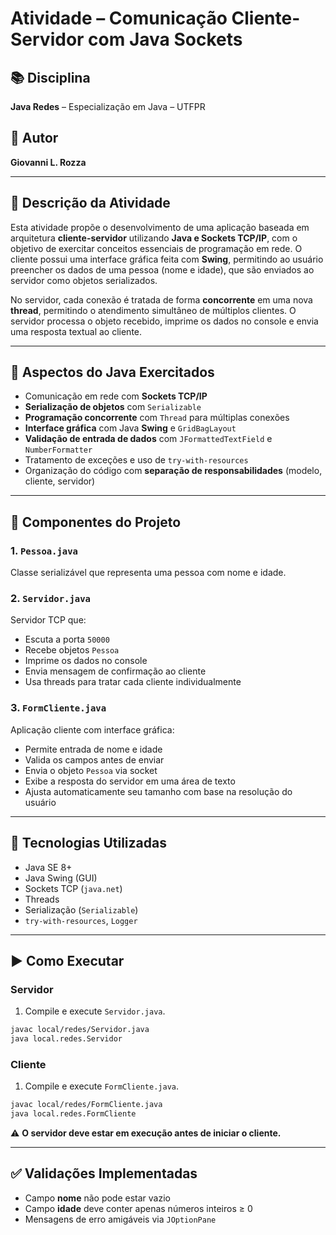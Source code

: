 # Atividade – Comunicação Cliente-Servidor com Java Sockets

## 📚 Disciplina

**Java Redes** – Especialização em Java – UTFPR

## 👤 Autor

**Giovanni L. Rozza**

---

## 📝 Descrição da Atividade

Esta atividade propõe o desenvolvimento de uma aplicação baseada em arquitetura **cliente-servidor** utilizando **Java e Sockets TCP/IP**, com o objetivo de exercitar conceitos essenciais de programação em rede. O cliente possui uma interface gráfica feita com **Swing**, permitindo ao usuário preencher os dados de uma pessoa (nome e idade), que são enviados ao servidor como objetos serializados.

No servidor, cada conexão é tratada de forma **concorrente** em uma nova **thread**, permitindo o atendimento simultâneo de múltiplos clientes. O servidor processa o objeto recebido, imprime os dados no console e envia uma resposta textual ao cliente.

---

## 🎯 Aspectos do Java Exercitados

* Comunicação em rede com **Sockets TCP/IP**
* **Serialização de objetos** com `Serializable`
* **Programação concorrente** com `Thread` para múltiplas conexões
* **Interface gráfica** com Java **Swing** e `GridBagLayout`
* **Validação de entrada de dados** com `JFormattedTextField` e `NumberFormatter`
* Tratamento de exceções e uso de `try-with-resources`
* Organização do código com **separação de responsabilidades** (modelo, cliente, servidor)

---

## 🧩 Componentes do Projeto

### 1. `Pessoa.java`

Classe serializável que representa uma pessoa com nome e idade.

### 2. `Servidor.java`

Servidor TCP que:

* Escuta a porta `50000`
* Recebe objetos `Pessoa`
* Imprime os dados no console
* Envia mensagem de confirmação ao cliente
* Usa threads para tratar cada cliente individualmente

### 3. `FormCliente.java`

Aplicação cliente com interface gráfica:

* Permite entrada de nome e idade
* Valida os campos antes de enviar
* Envia o objeto `Pessoa` via socket
* Exibe a resposta do servidor em uma área de texto
* Ajusta automaticamente seu tamanho com base na resolução do usuário

---

## 🔧 Tecnologias Utilizadas

* Java SE 8+
* Java Swing (GUI)
* Sockets TCP (`java.net`)
* Threads
* Serialização (`Serializable`)
* `try-with-resources`, `Logger`

---

## ▶️ Como Executar

### Servidor

1. Compile e execute `Servidor.java`.

```bash
javac local/redes/Servidor.java
java local.redes.Servidor
```

### Cliente

1. Compile e execute `FormCliente.java`.

```bash
javac local/redes/FormCliente.java
java local.redes.FormCliente
```

⚠️ **O servidor deve estar em execução antes de iniciar o cliente.**

---

## ✅ Validações Implementadas

* Campo **nome** não pode estar vazio
* Campo **idade** deve conter apenas números inteiros ≥ 0
* Mensagens de erro amigáveis via `JOptionPane`

